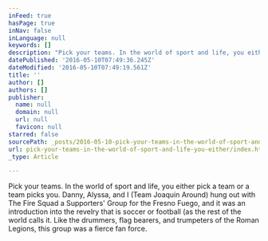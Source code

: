 ```yaml
---
inFeed: true
hasPage: true
inNav: false
inLanguage: null
keywords: []
description: "Pick your teams. In the world of sport and life, you either pick a team or a team picks you. Danny, Alyssa, and I (Team Joaquin Around) hung out with The Fire Squad a Supporters' Group for the Fresno Fuego, and it was an introduction into the revelry that is soccer or football (as the rest of the world calls it. Like the drummers, flag bearers, and trumpeters of the Roman Legions, this group was a fierce fan force. "
datePublished: '2016-05-10T07:49:36.245Z'
dateModified: '2016-05-10T07:49:19.561Z'
title: ''
author: []
authors: []
publisher:
  name: null
  domain: null
  url: null
  favicon: null
starred: false
sourcePath: _posts/2016-05-10-pick-your-teams-in-the-world-of-sport-and-life-you-either.md
url: pick-your-teams-in-the-world-of-sport-and-life-you-either/index.html
_type: Article

---
```

Pick your teams. In the world of sport and life, you either pick a team or a team picks you. Danny, Alyssa, and I (Team Joaquin Around) hung out with The Fire Squad a Supporters' Group for the Fresno Fuego, and it was an introduction into the revelry that is soccer or football (as the rest of the world calls it. Like the drummers, flag bearers, and trumpeters of the Roman Legions, this group was a fierce fan force.